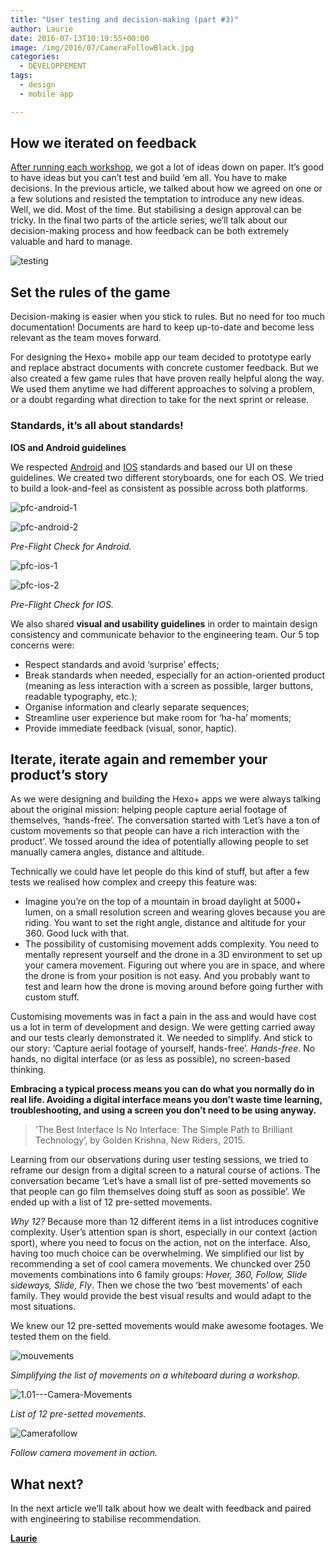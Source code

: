 ```yaml
---
title: "User testing and decision-making (part #3)"
author: Laurie
date: 2016-07-13T10:19:55+00:00
image: /img/2016/07/CameraFollowBlack.jpg
categories:
  - DÉVELOPPEMENT
tags:
  - design
  - mobile app

---
```

## How we iterated on feedback

[After running each workshop](https://blog.sogilis.com/posts/2016-07-05-designing-hexo-mobile-app-design-sprints/), we got a lot of ideas down on paper. It’s good to have ideas but you can’t test and build ‘em all. You have to make decisions. In the previous article, we talked about how we agreed on one or a few solutions and resisted the temptation to introduce any new ideas. Well, we did. Most of the time. But stabilising a design approval can be tricky. In the final two parts of the article series, we’ll talk about our decision-making process and how feedback can be both extremely valuable and hard to manage.


 ![testing](/img/2016/07/testing.gif)

## Set the rules of the game

Decision-making is easier when you stick to rules. But no need for too much documentation! Documents are hard to keep up-to-date and become less relevant as the team moves forward.

For designing the Hexo+ mobile app our team decided to prototype early and replace abstract documents with concrete customer feedback. But we also created a few game rules that have proven really helpful along the way. We used them anytime we had different approaches to solving a problem, or a doubt regarding what direction to take for the next sprint or release.

### Standards, it’s all about standards!

**IOS and Android guidelines**

We respected [Android](https://material.google.com/#) and [IOS](https://developer.apple.com/ios/human-interface-guidelines/) standards and based our UI on these guidelines. We created two different storyboards, one for each OS. We tried to build a look-and-feel as consistent as possible across both platforms.

![pfc-android-1](/img/2016/07/pfc-android-1.jpg)

![pfc-android-2](/img/2016/07/pfc-android-2.jpg)

_Pre-Flight Check for Android._

![pfc-ios-1](/img/2016/07/pfc-ios-1.jpg)

![pfc-ios-2](/img/2016/07/pfc-ios-2.jpg)

_Pre-Flight Check for IOS._

We also shared **visual and usability guidelines** in order to maintain design consistency and communicate behavior to the engineering team. Our 5 top concerns were:

- Respect standards and avoid ‘surprise’ effects;
- Break standards when needed, especially for an action-oriented product (meaning as less interaction with a screen as possible, larger buttons, readable typography, etc.);
- Organise information and clearly separate sequences;
- Streamline user experience but make room for ‘ha-ha’ moments;
- Provide immediate feedback (visual, sonor, haptic).

## Iterate, iterate again and remember your product’s story

As we were designing and building the Hexo+ apps we were always talking about the original mission: helping people capture aerial footage of themselves, ‘hands-free’. The conversation started with ‘Let’s have a ton of custom movements so that people can have a rich interaction with the product’. We tossed around the idea of potentially allowing people to set manually camera angles, distance and altitude.

Technically we could have let people do this kind of stuff, but after a few tests we realised how complex and creepy this feature was:

- Imagine you’re on the top of a mountain in broad daylight at 5000+ lumen, on a small resolution screen and wearing gloves because you are riding. You want to set the right angle, distance and altitude for your 360. Good luck with that.
- The possibility of customising movement adds complexity. You need to mentally represent yourself and the drone in a 3D environment to set up your camera movement. Figuring out where you are in space, and where the drone is from your position is not easy. And you probably want to test and learn how the drone is moving around before going further with custom stuff.

Customising movements was in fact a pain in the ass and would have cost us a lot in term of development and design. We were getting carried away and our tests clearly demonstrated it. We needed to simplify. And stick to our story: ‘Capture aerial footage of yourself, hands-free’. _Hands-free_. No hands, no digital interface (or as less as possible), no screen-based thinking.

**Embracing a typical process means you can do what you normally do in real life. Avoiding a digital interface means you don’t waste time learning, troubleshooting, and using a screen you don’t need to be using anyway.**

> ‘The Best Interface Is No Interface: The Simple Path to Brilliant Technology’, by Golden Krishna, New Riders, 2015.

Learning from our observations during user testing sessions, we tried to reframe our design from a digital screen to a natural course of actions. The conversation became ‘Let’s have a small list of pre-setted movements so that people can go film themselves doing stuff as soon as possible’. We ended up with a list of 12 pre-setted movements.

_Why 12?_ Because more than 12 different items in a list introduces cognitive complexity. User’s attention span is short, especially in our context (action sport), where you need to focus on the action, not on the interface. Also, having too much choice can be overwhelming. We simplified our list by recommending a set of cool camera movements. We chuncked over 250 movements combinations into 6 family groups: _Hover, 360, Follow, Slide sideways, Slide, Fly_. Then we chose the two ‘best movements’ of each family. They would provide the best visual results and would adapt to the most situations.

We knew our 12 pre-setted movements would make awesome footages. We tested them on the field.

![mouvements](/img/2016/07/mouvements.jpg)

_Simplifying the list of movements on a whiteboard during a workshop._

![1.01---Camera-Movements](/img/2016/07/1.01-Camera-Movements.png)

_List of 12 pre-setted movements._

![Camerafollow](/img/2016/07/Camerafollow.png)

_Follow camera movement in action._

## What next?

In the next article we’ll talk about how we dealt with feedback and paired with engineering to stabilise recommendation.

[**Laurie**][1]

[1]: https://twitter.com/lguetat
